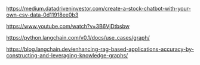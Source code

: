 https://medium.datadriveninvestor.com/create-a-stock-chatbot-with-your-own-csv-data-0d11918ee0b3

https://www.youtube.com/watch?v=3B6VjDtbsbw

https://python.langchain.com/v0.1/docs/use_cases/graph/

https://blog.langchain.dev/enhancing-rag-based-applications-accuracy-by-constructing-and-leveraging-knowledge-graphs/